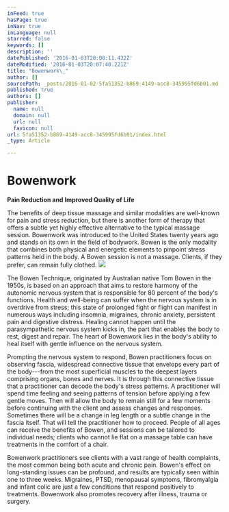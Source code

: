 ```yaml
---
inFeed: true
hasPage: true
inNav: true
inLanguage: null
starred: false
keywords: []
description: ''
datePublished: '2016-01-03T20:08:11.432Z'
dateModified: '2016-01-03T20:07:40.221Z'
title: "Bowenwork\_"
author: []
sourcePath: _posts/2016-01-02-5fa51352-b869-4149-acc8-345995fd6b01.md
published: true
authors: []
publisher:
  name: null
  domain: null
  url: null
  favicon: null
url: 5fa51352-b869-4149-acc8-345995fd6b01/index.html
_type: Article

---
```

# Bowenwork 

**Pain Reduction and Improved Quality of Life**

The benefits of deep tissue massage and similar modalities are well-known for pain and stress reduction, but there is another form of therapy that offers a subtle yet highly effective alternative to the typical massage session. Bowenwork was introduced to the United States twenty years ago and stands on its own in the field of bodywork. Bowen is the only modality that combines both physical and energetic elements to pinpoint stress patterns held in the body. A Bowen session is not a massage. Clients, if they prefer, can remain fully clothed.
![](https://the-grid-user-content.s3-us-west-2.amazonaws.com/417cf230-7b7e-4b2b-b7f7-fff4ea3467a5.jpg)

The Bowen Technique, originated by Australian native Tom Bowen in the 1950s, is based on an approach that aims to restore harmony of the autonomic nervous system that is responsible for 80 percent of the body's functions. Health and well-being can suffer when the nervous system is in overdrive from stress; this state of prolonged fight or flight can manifest in numerous ways including insomnia, migraines, chronic anxiety, persistent pain and digestive distress. Healing cannot happen until the parasympathetic nervous system kicks in, the part that enables the body to rest, digest and repair. The heart of Bowenwork lies in the body's ability to heal itself with gentle influence on the nervous system.

Prompting the nervous system to respond, Bowen practitioners focus on observing fascia, widespread connective tissue that envelops every part of the body---from the most superficial muscles to the deepest layers comprising organs, bones and nerves. It is through this connective tissue that a practitioner can decode the body's stress patterns. A practitioner will spend time feeling and seeing patterns of tension before applying a few gentle moves. Then will allow the body to remain still for a few moments before continuing with the client and assess changes and responses. Sometimes there will be a change in leg length or a subtle change in the fascia itself. That will tell the practitioner how to proceed. People of all ages can receive the benefits of Bowen, and sessions can be tailored to individual needs; clients who cannot lie flat on a massage table can have treatments in the comfort of a chair.

Bowenwork practitioners see clients with a vast range of health complaints, the most common being both acute and chronic pain. Bowen's effect on long-standing issues can be profound, and results are typically seen within one to three weeks. Migraines, PTSD, menopausal symptoms, fibromyalgia and infant colic are just a few conditions that respond positively to treatments. Bowenwork also promotes recovery after illness, trauma or surgery.